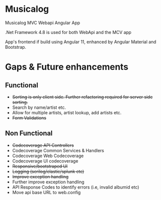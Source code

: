 # Musicalog
Musicalog MVC Webapi Angular App

.Net Framework 4.8 is used for both WebApi and the MCV app

App's frontend if build using Angular 11, enhanced by Angular Material and Bootstrap.

# Gaps & Future enhancements

## Functional

* ~~Sorting is only client side. Further refactoring required for server side sorting.~~
* Search by name/artist etc.
* Allow for multiple artists, artist lookup, add artists etc.
* ~~Form Validations~~ 

## Non Functional

* ~~Codecoverage API Controllers~~
* Codecoverage Common Services & Handlers
* Codecoverage Web Codecoverage
* Codecoverage UI codecoverage
* ~~Responsive/bootstraped UI~~ 
* ~~Logging (serilog/elastic/splunk etc)~~
* ~~Improve exception handling~~
* Further improve exception handling
* API Response Codes to identify errors (i.e, invalid albumid etc)
* Move api base URL to web.config
